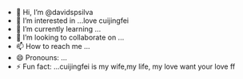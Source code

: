 - 👋 Hi, I’m @davidspsilva
- 👀 I’m interested in ...love cuijingfei
- 🌱 I’m currently learning ...
- 💞️ I’m looking to collaborate on ...
- 📫 How to reach me ...
- 😄 Pronouns: ...
- ⚡ Fun fact: ...cuijingfei is my wife,my life, my love
want your love ff
<!---
davidspsilva/davidspsilva is a ✨ special ✨ repository because its `README.md` (this file) appears on your GitHub profile.
You can click the Preview link to take a look at your changes.
--->
